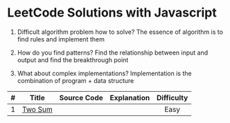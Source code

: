 # LeetCode Solutions with Javascript

1. Difficult algorithm problem how to solve?
   The essence of algorithm is to find rules and implement them

2. How do you find patterns?
   Find the relationship between input and output and find the breakthrough point

3. What about complex implementations?
   Implementation is the combination of program + data structure

|  #   |                       Title                       | Source Code | Explanation | Difficulty |
| :--: | :-----------------------------------------------: | :---------: | :---------: | :--------: |
|  1   | [Two Sum](https://leetcode.com/problems/two-sum/) |             |             |    Easy    |


